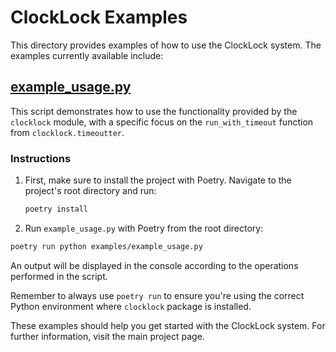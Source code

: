 # ClockLock Examples

This directory provides examples of how to use the ClockLock system. The examples currently available include:

## [example_usage.py](./example_usage.py)
This script demonstrates how to use the functionality provided by the `clocklock` module, with a specific focus on the `run_with_timeout` function from `clocklock.timeoutter`.

### Instructions

1. First, make sure to install the project with Poetry. Navigate to the project's root directory and run:
   ```bash
   poetry install
   ```

2. Run `example_usage.py` with Poetry from the root directory:
  ```bash
  poetry run python examples/example_usage.py
  ```
An output will be displayed in the console according to the operations performed in the script.

Remember to always use `poetry run` to ensure you're using the correct Python environment where `clocklock` package is installed.

These examples should help you get started with the ClockLock system. For further information, visit the main project page.
